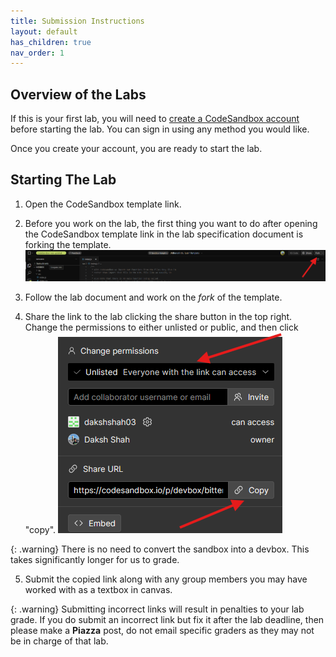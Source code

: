 ```yaml
---
title: Submission Instructions
layout: default
has_children: true
nav_order: 1
---
```

## Overview of the Labs
If this is your first lab, you will need to [create a CodeSandbox account](https://codesandbox.io/signin?continue=/dashboard) before starting the lab. You can sign in using any method you would like. 

Once you create your account, you are ready to start the lab.

## Starting The Lab
1. Open the CodeSandbox template link.

2. Before you work on the lab, the first thing you want to do after opening the CodeSandbox template link in the lab specification document is forking the template.
![fork the lab template](./images/fork.png)

3. Follow the lab document and work on the *fork* of the template.

4. Share the link to the lab clicking the share button in the top right. Change the permissions to either unlisted or public, and then click "copy".
![change permissions](./images/permissions.png)

{: .warning}
There is no need to convert the sandbox into a devbox. This takes significantly longer for us to grade. 

5. Submit the copied link along with any group members you may have worked with as a textbox in canvas. 

{: .warning}
Submitting incorrect links will result in penalties to your lab grade. If you do submit an incorrect link but fix it after the lab deadline, then please make a **Piazza** post, do not email specific graders as they may not be in charge of that lab.